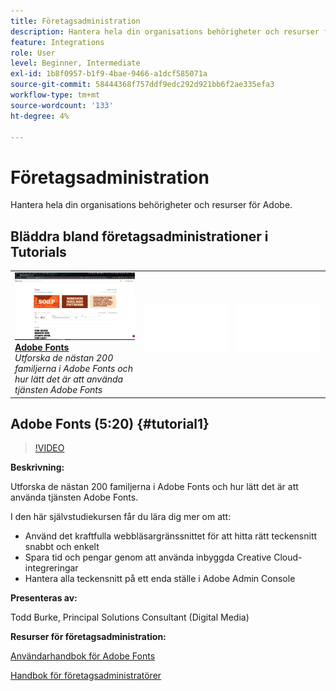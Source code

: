 ```yaml
---
title: Företagsadministration
description: Hantera hela din organisations behörigheter och resurser för Adobe
feature: Integrations
role: User
level: Beginner, Intermediate
exl-id: 1b8f0957-b1f9-4bae-9466-a1dcf585071a
source-git-commit: 58444368f757ddf9edc292d921bb6f2ae335efa3
workflow-type: tm+mt
source-wordcount: '133'
ht-degree: 4%

---
```


# Företagsadministration

Hantera hela din organisations behörigheter och resurser för Adobe.

## Bläddra bland företagsadministrationer i Tutorials

<table style="table-layout:fixed">
<tr>
 <td>
   <a href="enterprise.md#tutorial1">
      <img alt="Adobe Fonts" src="../assets/fonts_burke_thumbnail.jpg" />
   </a>
    <div>
   <a href="enterprise.md#tutorial1"><strong>Adobe Fonts</strong></a>
    </div>
    <em>Utforska de nästan 200 familjerna i Adobe Fonts och hur lätt det är att använda tjänsten Adobe Fonts</em>
    <br>
  </td>
  <td>
    <img alt="Avgränsare" src="../assets/Whitespacer.png" />
    <div>
    <br>
  </td>
  <td>
    <img alt="Avgränsare" src="../assets/Whitespacer.png" />
    <div>
    <br>
  </td>
</tr>
</table>

## Adobe Fonts (5:20) {#tutorial1}

>[!VIDEO](https://video.tv.adobe.com/v/328226?hidetitle=true)

**Beskrivning:**

Utforska de nästan 200 familjerna i Adobe Fonts och hur lätt det är att använda tjänsten Adobe Fonts.

I den här självstudiekursen får du lära dig mer om att:
* Använd det kraftfulla webbläsargränssnittet för att hitta rätt teckensnitt snabbt och enkelt
* Spara tid och pengar genom att använda inbyggda Creative Cloud-integreringar
* Hantera alla teckensnitt på ett enda ställe i Adobe Admin Console

**Presenteras av:**

Todd Burke, Principal Solutions Consultant (Digital Media)

**Resurser för företagsadministration:**

[Användarhandbok för Adobe Fonts](https://helpx.adobe.com/fonts/user-guide.html)

[Handbok för företagsadministratörer](https://helpx.adobe.com/enterprise/admin-guide.html)
